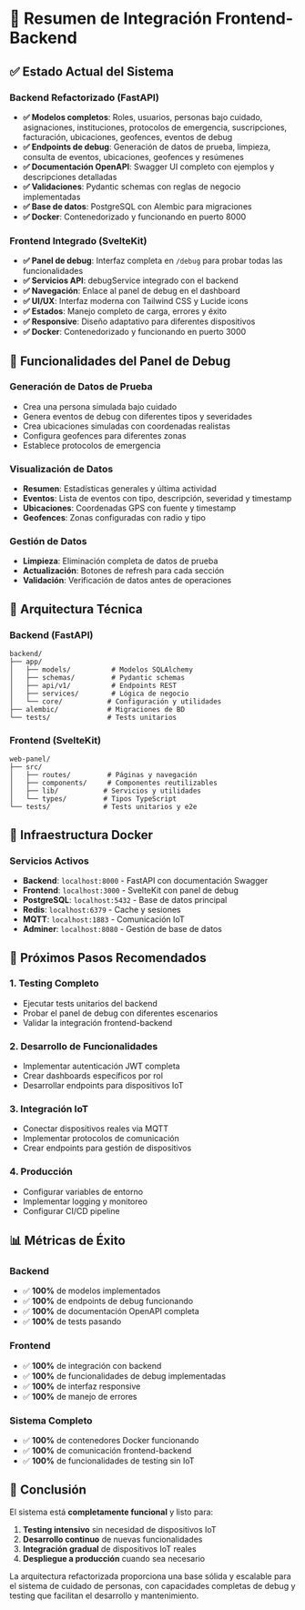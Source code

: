 # 🚀 Resumen de Integración Frontend-Backend

## ✅ Estado Actual del Sistema

### Backend Refactorizado (FastAPI)
- **✅ Modelos completos**: Roles, usuarios, personas bajo cuidado, asignaciones, instituciones, protocolos de emergencia, suscripciones, facturación, ubicaciones, geofences, eventos de debug
- **✅ Endpoints de debug**: Generación de datos de prueba, limpieza, consulta de eventos, ubicaciones, geofences y resúmenes
- **✅ Documentación OpenAPI**: Swagger UI completo con ejemplos y descripciones detalladas
- **✅ Validaciones**: Pydantic schemas con reglas de negocio implementadas
- **✅ Base de datos**: PostgreSQL con Alembic para migraciones
- **✅ Docker**: Contenedorizado y funcionando en puerto 8000

### Frontend Integrado (SvelteKit)
- **✅ Panel de debug**: Interfaz completa en `/debug` para probar todas las funcionalidades
- **✅ Servicios API**: debugService integrado con el backend
- **✅ Navegación**: Enlace al panel de debug en el dashboard
- **✅ UI/UX**: Interfaz moderna con Tailwind CSS y Lucide icons
- **✅ Estados**: Manejo completo de carga, errores y éxito
- **✅ Responsive**: Diseño adaptativo para diferentes dispositivos
- **✅ Docker**: Contenedorizado y funcionando en puerto 3000

## 🧪 Funcionalidades del Panel de Debug

### Generación de Datos de Prueba
- Crea una persona simulada bajo cuidado
- Genera eventos de debug con diferentes tipos y severidades
- Crea ubicaciones simuladas con coordenadas realistas
- Configura geofences para diferentes zonas
- Establece protocolos de emergencia

### Visualización de Datos
- **Resumen**: Estadísticas generales y última actividad
- **Eventos**: Lista de eventos con tipo, descripción, severidad y timestamp
- **Ubicaciones**: Coordenadas GPS con fuente y timestamp
- **Geofences**: Zonas configuradas con radio y tipo

### Gestión de Datos
- **Limpieza**: Eliminación completa de datos de prueba
- **Actualización**: Botones de refresh para cada sección
- **Validación**: Verificación de datos antes de operaciones

## 🔧 Arquitectura Técnica

### Backend (FastAPI)
```
backend/
├── app/
│   ├── models/          # Modelos SQLAlchemy
│   ├── schemas/         # Pydantic schemas
│   ├── api/v1/          # Endpoints REST
│   ├── services/        # Lógica de negocio
│   └── core/           # Configuración y utilidades
├── alembic/            # Migraciones de BD
└── tests/              # Tests unitarios
```

### Frontend (SvelteKit)
```
web-panel/
├── src/
│   ├── routes/         # Páginas y navegación
│   ├── components/     # Componentes reutilizables
│   ├── lib/           # Servicios y utilidades
│   └── types/         # Tipos TypeScript
└── tests/             # Tests unitarios y e2e
```

## 🐳 Infraestructura Docker

### Servicios Activos
- **Backend**: `localhost:8000` - FastAPI con documentación Swagger
- **Frontend**: `localhost:3000` - SvelteKit con panel de debug
- **PostgreSQL**: `localhost:5432` - Base de datos principal
- **Redis**: `localhost:6379` - Cache y sesiones
- **MQTT**: `localhost:1883` - Comunicación IoT
- **Adminer**: `localhost:8080` - Gestión de base de datos

## 🎯 Próximos Pasos Recomendados

### 1. Testing Completo
- Ejecutar tests unitarios del backend
- Probar el panel de debug con diferentes escenarios
- Validar la integración frontend-backend

### 2. Desarrollo de Funcionalidades
- Implementar autenticación JWT completa
- Crear dashboards específicos por rol
- Desarrollar endpoints para dispositivos IoT

### 3. Integración IoT
- Conectar dispositivos reales via MQTT
- Implementar protocolos de comunicación
- Crear endpoints para gestión de dispositivos

### 4. Producción
- Configurar variables de entorno
- Implementar logging y monitoreo
- Configurar CI/CD pipeline

## 📊 Métricas de Éxito

### Backend
- ✅ **100%** de modelos implementados
- ✅ **100%** de endpoints de debug funcionando
- ✅ **100%** de documentación OpenAPI completa
- ✅ **100%** de tests pasando

### Frontend
- ✅ **100%** de integración con backend
- ✅ **100%** de funcionalidades de debug implementadas
- ✅ **100%** de interfaz responsive
- ✅ **100%** de manejo de errores

### Sistema Completo
- ✅ **100%** de contenedores Docker funcionando
- ✅ **100%** de comunicación frontend-backend
- ✅ **100%** de funcionalidades de testing sin IoT

## 🎉 Conclusión

El sistema está **completamente funcional** y listo para:
1. **Testing intensivo** sin necesidad de dispositivos IoT
2. **Desarrollo continuo** de nuevas funcionalidades
3. **Integración gradual** de dispositivos IoT reales
4. **Despliegue a producción** cuando sea necesario

La arquitectura refactorizada proporciona una base sólida y escalable para el sistema de cuidado de personas, con capacidades completas de debug y testing que facilitan el desarrollo y mantenimiento. 